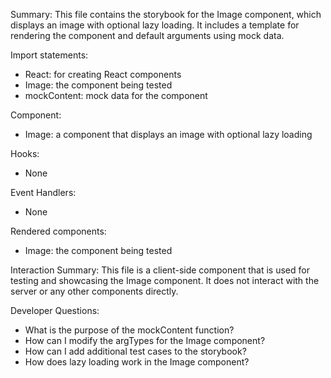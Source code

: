 Summary:
This file contains the storybook for the Image component, which displays an image with optional lazy loading. It includes a template for rendering the component and default arguments using mock data.

Import statements:
- React: for creating React components
- Image: the component being tested
- mockContent: mock data for the component

Component:
- Image: a component that displays an image with optional lazy loading

Hooks:
- None

Event Handlers:
- None

Rendered components:
- Image: the component being tested

Interaction Summary:
This file is a client-side component that is used for testing and showcasing the Image component. It does not interact with the server or any other components directly.

Developer Questions:
- What is the purpose of the mockContent function?
- How can I modify the argTypes for the Image component?
- How can I add additional test cases to the storybook?
- How does lazy loading work in the Image component?